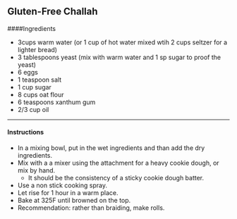 ## Gluten-Free Challah


####Ingredients
- 3cups warm water (or 1 cup of hot water mixed wtih 2 cups seltzer for a lighter bread)- 3 tablespoons yeast (mix with warm water and 1 sp sugar to proof the yeast)- 6 eggs- 1 teaspoon salt- 1 cup sugar- 8 cups oat flour- 6 teaspoons xanthum gum- 2/3 cup oil

---

#### Instructions- In a mixing bowl, put in the wet ingredients and than add the dry ingredients.- Mix with a a mixer using the attachment for a heavy cookie dough, or mix by hand.
    - It should be the consistency of a sticky cookie dough batter.
- Use a non stick cooking spray. 
- Let rise for 1 hour in a warm place. 
- Bake at 325F until browned on the top. 
- Recommendation: rather than braiding, make rolls. 